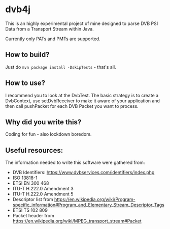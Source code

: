 # dvb4j

This is an highly experimental project of mine designed to parse DVB PSI Data from a Transport Stream within Java.

Currently only PATs and PMTs are supported.

## How to build?

Just do `mvn package install -DskipTests` - that's all.

## How to use?

I recommend you to look at the DvbTest. 
The basic strategy is to create a DvbContext, use setDvbReceiver to make it aware of your application and then call pushPacket for each DVB Packet you want to process.

## Why did you write this?

Coding for fun - also lockdown boredom.

## Useful resources:

The information needed to write this software were gathered from:

- DVB Identifiers: https://www.dvbservices.com/identifiers/index.php
- ISO 13818-1
- ETSI EN 300 468 
- ITU-T H.222.0 Amendment 3
- ITU-T H.222.0 Amendment 5
- Descriptor list from https://en.wikipedia.org/wiki/Program-specific_information#Program_and_Elementary_Stream_Descriptor_Tags
- ETSI TS 102 809
- Packet header from https://en.wikipedia.org/wiki/MPEG_transport_stream#Packet
